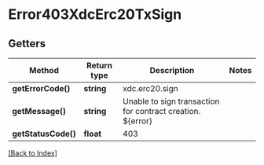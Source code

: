 # Error403XdcErc20TxSign

## Getters

Method | Return type | Description | Notes
------------ | ------------- | ------------- | -------------
**getErrorCode()** | **string** | xdc.erc20.sign |
**getMessage()** | **string** | Unable to sign transaction for contract creation. ${error} |
**getStatusCode()** | **float** | 403 |

[[Back to Index]](../index.md)
